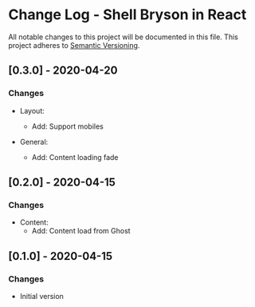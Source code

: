# Change Log - Shell Bryson in React

All notable changes to this project will be documented in this file.
This project adheres to [Semantic Versioning](http://semver.org/).

## [0.3.0] - 2020-04-20

### Changes

- Layout:
  - Add: Support mobiles

- General:
  - Add: Content loading fade

## [0.2.0] - 2020-04-15

### Changes

- Content:
  - Add: Content load from Ghost

## [0.1.0] - 2020-04-15

### Changes

- Initial version

